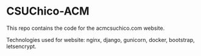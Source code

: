 # CSUChico-ACM
This repo contains the code for the acmcsuchico.com website.

Technologies used for website: nginx, django, gunicorn, docker, bootstrap, letsencrypt.
